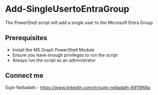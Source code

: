 # Add-SingleUsertoEntraGroup
The PowerShell script will add a single user to the Microsoft Entra Group
## Prerequisites
- Install the MS Graph PowerShell Module
- Ensure you have enough privileges to run the script 
- Always run the script as an administrator 
## Connect me
Sujin Nelladath - https://www.linkedin.com/in/sujin-nelladath-8911968a
